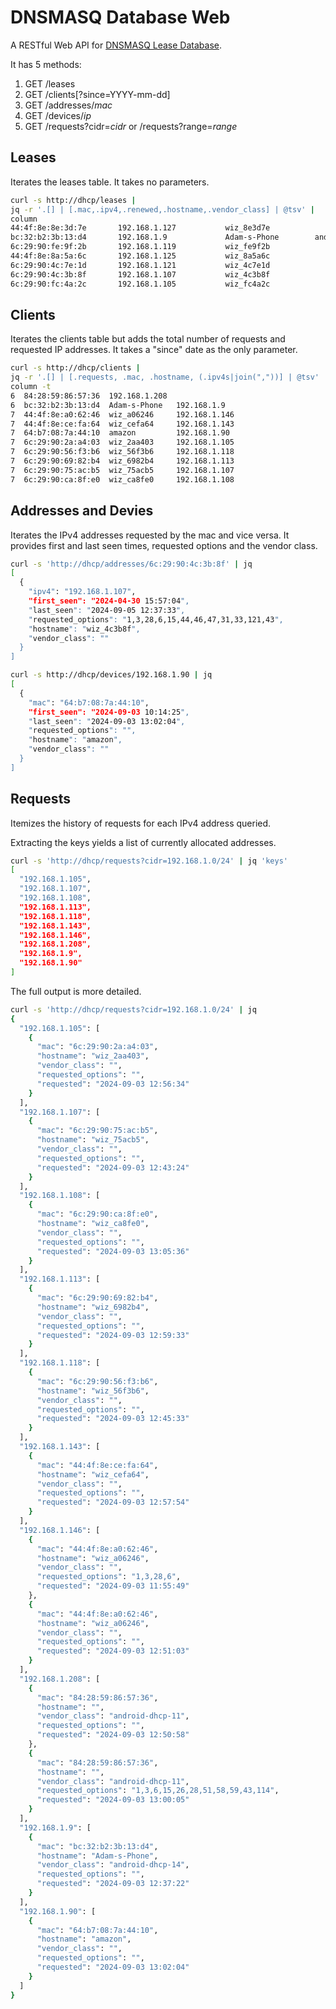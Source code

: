 # DNSMASQ Database Web

A RESTful Web API for
[DNSMASQ Lease Database](https://gist.github.com/amigus/6a9e4151d175d04bf05337b815f2213e).

It has 5 methods:

1. GET /leases
1. GET /clients[?since=YYYY-mm-dd]
1. GET /addresses/_mac_
1. GET /devices/_ip_
1. GET /requests?cidr=_cidr_ or /requests?range=_range_

## Leases

Iterates the leases table. It takes no parameters.

```bash
curl -s http://dhcp/leases |
jq -r '.[] | [.mac,.ipv4,.renewed,.hostname,.vendor_class] | @tsv' |
column
44:4f:8e:8e:3d:7e       192.168.1.127           wiz_8e3d7e
bc:32:b2:3b:13:d4       192.168.1.9             Adam-s-Phone        android-dhcp-14
6c:29:90:fe:9f:2b       192.168.1.119           wiz_fe9f2b
44:4f:8e:8a:5a:6c       192.168.1.125           wiz_8a5a6c
6c:29:90:4c:7e:1d       192.168.1.121           wiz_4c7e1d
6c:29:90:4c:3b:8f       192.168.1.107           wiz_4c3b8f
6c:29:90:fc:4a:2c       192.168.1.105           wiz_fc4a2c
```

## Clients

Iterates the clients table but adds the total number of requests and requested IP addresses.
It takes a "since" date as the only parameter.

```bash
curl -s http://dhcp/clients |
jq -r '.[] | [.requests, .mac, .hostname, (.ipv4s|join(","))] | @tsv' |
column -t
6  84:28:59:86:57:36  192.168.1.208
6  bc:32:b2:3b:13:d4  Adam-s-Phone   192.168.1.9
7  44:4f:8e:a0:62:46  wiz_a06246     192.168.1.146
7  44:4f:8e:ce:fa:64  wiz_cefa64     192.168.1.143
7  64:b7:08:7a:44:10  amazon         192.168.1.90
7  6c:29:90:2a:a4:03  wiz_2aa403     192.168.1.105
7  6c:29:90:56:f3:b6  wiz_56f3b6     192.168.1.118
7  6c:29:90:69:82:b4  wiz_6982b4     192.168.1.113
7  6c:29:90:75:ac:b5  wiz_75acb5     192.168.1.107
7  6c:29:90:ca:8f:e0  wiz_ca8fe0     192.168.1.108
```

## Addresses and Devies

Iterates the IPv4 addresses requested by the mac and vice versa.
It provides first and last seen times, requested options and the vendor class.

```bash
curl -s 'http://dhcp/addresses/6c:29:90:4c:3b:8f' | jq
[
  {
    "ipv4": "192.168.1.107",
    "first_seen": "2024-04-30 15:57:04",
    "last_seen": "2024-09-05 12:37:33",
    "requested_options": "1,3,28,6,15,44,46,47,31,33,121,43",
    "hostname": "wiz_4c3b8f",
    "vendor_class": ""
  }
]
```

```bash
curl -s http://dhcp/devices/192.168.1.90 | jq
[
  {
    "mac": "64:b7:08:7a:44:10",
    "first_seen": "2024-09-03 10:14:25",
    "last_seen": "2024-09-03 13:02:04",
    "requested_options": "",
    "hostname": "amazon",
    "vendor_class": ""
  }
]
```

## Requests

Itemizes the history of requests for each IPv4 address queried.

Extracting the keys yields a list of currently allocated addresses.

```bash
curl -s 'http://dhcp/requests?cidr=192.168.1.0/24' | jq 'keys'
[
  "192.168.1.105",
  "192.168.1.107",
  "192.168.1.108",
  "192.168.1.113",
  "192.168.1.118",
  "192.168.1.143",
  "192.168.1.146",
  "192.168.1.208",
  "192.168.1.9",
  "192.168.1.90"
]
```

The full output is more detailed.

```bash
curl -s 'http://dhcp/requests?cidr=192.168.1.0/24' | jq
{
  "192.168.1.105": [
    {
      "mac": "6c:29:90:2a:a4:03",
      "hostname": "wiz_2aa403",
      "vendor_class": "",
      "requested_options": "",
      "requested": "2024-09-03 12:56:34"
    }
  ],
  "192.168.1.107": [
    {
      "mac": "6c:29:90:75:ac:b5",
      "hostname": "wiz_75acb5",
      "vendor_class": "",
      "requested_options": "",
      "requested": "2024-09-03 12:43:24"
    }
  ],
  "192.168.1.108": [
    {
      "mac": "6c:29:90:ca:8f:e0",
      "hostname": "wiz_ca8fe0",
      "vendor_class": "",
      "requested_options": "",
      "requested": "2024-09-03 13:05:36"
    }
  ],
  "192.168.1.113": [
    {
      "mac": "6c:29:90:69:82:b4",
      "hostname": "wiz_6982b4",
      "vendor_class": "",
      "requested_options": "",
      "requested": "2024-09-03 12:59:33"
    }
  ],
  "192.168.1.118": [
    {
      "mac": "6c:29:90:56:f3:b6",
      "hostname": "wiz_56f3b6",
      "vendor_class": "",
      "requested_options": "",
      "requested": "2024-09-03 12:45:33"
    }
  ],
  "192.168.1.143": [
    {
      "mac": "44:4f:8e:ce:fa:64",
      "hostname": "wiz_cefa64",
      "vendor_class": "",
      "requested_options": "",
      "requested": "2024-09-03 12:57:54"
    }
  ],
  "192.168.1.146": [
    {
      "mac": "44:4f:8e:a0:62:46",
      "hostname": "wiz_a06246",
      "vendor_class": "",
      "requested_options": "1,3,28,6",
      "requested": "2024-09-03 11:55:49"
    },
    {
      "mac": "44:4f:8e:a0:62:46",
      "hostname": "wiz_a06246",
      "vendor_class": "",
      "requested_options": "",
      "requested": "2024-09-03 12:51:03"
    }
  ],
  "192.168.1.208": [
    {
      "mac": "84:28:59:86:57:36",
      "hostname": "",
      "vendor_class": "android-dhcp-11",
      "requested_options": "",
      "requested": "2024-09-03 12:50:58"
    },
    {
      "mac": "84:28:59:86:57:36",
      "hostname": "",
      "vendor_class": "android-dhcp-11",
      "requested_options": "1,3,6,15,26,28,51,58,59,43,114",
      "requested": "2024-09-03 13:00:05"
    }
  ],
  "192.168.1.9": [
    {
      "mac": "bc:32:b2:3b:13:d4",
      "hostname": "Adam-s-Phone",
      "vendor_class": "android-dhcp-14",
      "requested_options": "",
      "requested": "2024-09-03 12:37:22"
    }
  ],
  "192.168.1.90": [
    {
      "mac": "64:b7:08:7a:44:10",
      "hostname": "amazon",
      "vendor_class": "",
      "requested_options": "",
      "requested": "2024-09-03 13:02:04"
    }
  ]
}
```

